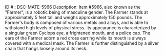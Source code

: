ID # : DSC-MATE-5966
Description: Item #5966, also known as the "Farmer", is a robotic being of masculine gender. The Farmer stands at approximately 5 feet tall and weighs approximately 150 pounds. The Farmer's body is composed of various metals and alloys, and is able to withstand high levels of physical stress. Its appearance is characterized by a singular green Cyclops eye, a frightened mouth, and a police cap. The ears of the Farmer adorn a red cross earring while its mouth is always covered with a medical mask. The Farmer is further distinguished by a silver chain that hangs loosely around its neck.